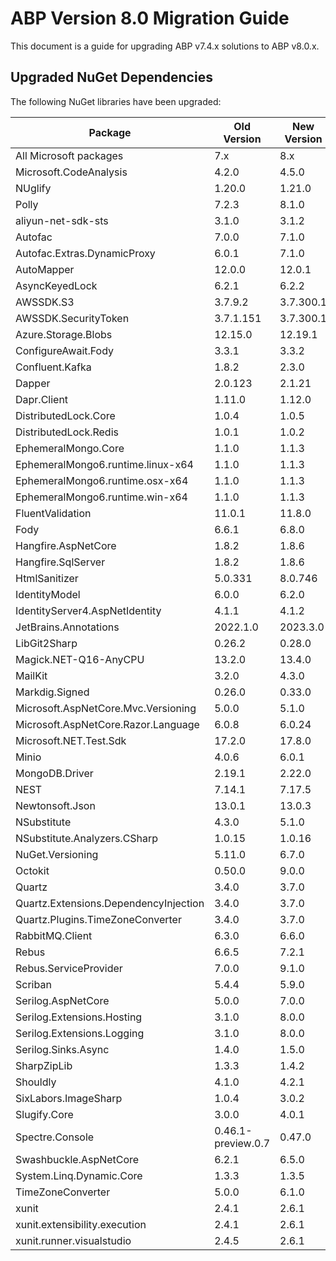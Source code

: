# ABP Version 8.0 Migration Guide

This document is a guide for upgrading ABP v7.4.x solutions to ABP v8.0.x.

## Upgraded NuGet Dependencies

The following NuGet libraries have been upgraded:

| Package             | Old Version | New Version |
| ------------------- | ----------- | ----------- |
| All Microsoft packages | 7.x       | 8.x       |
| Microsoft.CodeAnalysis | 4.2.0       | 4.5.0      |
| NUglify | 1.20.0       | 1.21.0       |
| Polly | 7.2.3       | 8.1.0       |
| aliyun-net-sdk-sts | 3.1.0       | 3.1.2       |
| Autofac | 7.0.0       | 7.1.0       |
| Autofac.Extras.DynamicProxy | 6.0.1       | 7.1.0       |
| AutoMapper | 12.0.0       | 12.0.1       |
| AsyncKeyedLock | 6.2.1       | 6.2.2       |
| AWSSDK.S3 | 3.7.9.2       | 3.7.300.1       | 
| AWSSDK.SecurityToken | 3.7.1.151       | 3.7.300.1       |
| Azure.Storage.Blobs | 12.15.0       | 12.19.1       |
| ConfigureAwait.Fody | 3.3.1       | 3.3.2       |
| Confluent.Kafka | 1.8.2       | 2.3.0       |
| Dapper | 2.0.123       | 2.1.21       |
| Dapr.Client | 1.11.0       | 1.12.0       |
| DistributedLock.Core | 1.0.4       | 1.0.5       |
| DistributedLock.Redis | 1.0.1       | 1.0.2       |
| EphemeralMongo.Core | 1.1.0       | 1.1.3       |
| EphemeralMongo6.runtime.linux-x64 | 1.1.0       | 1.1.3       |
| EphemeralMongo6.runtime.osx-x64 | 1.1.0       | 1.1.3       |
| EphemeralMongo6.runtime.win-x64 | 1.1.0       | 1.1.3       |
| FluentValidation | 11.0.1       | 11.8.0       |
| Fody | 6.6.1       | 6.8.0       |
| Hangfire.AspNetCore | 1.8.2       | 1.8.6       |
| Hangfire.SqlServer | 1.8.2       | 1.8.6       |
| HtmlSanitizer | 5.0.331       | 8.0.746       |
| IdentityModel | 6.0.0       | 6.2.0       |
| IdentityServer4.AspNetIdentity | 4.1.1       | 4.1.2       |
| JetBrains.Annotations | 2022.1.0       | 2023.3.0       |
| LibGit2Sharp | 0.26.2       | 0.28.0       |
| Magick.NET-Q16-AnyCPU | 13.2.0       | 13.4.0       |
| MailKit | 3.2.0       | 4.3.0       |
| Markdig.Signed | 0.26.0       | 0.33.0       |
| Microsoft.AspNetCore.Mvc.Versioning | 5.0.0       | 5.1.0       |
| Microsoft.AspNetCore.Razor.Language | 6.0.8       | 6.0.24       |
| Microsoft.NET.Test.Sdk | 17.2.0       | 17.8.0       |
| Minio | 4.0.6       | 6.0.1       |
| MongoDB.Driver | 2.19.1       | 2.22.0       |
| NEST | 7.14.1       | 7.17.5       |
| Newtonsoft.Json | 13.0.1       | 13.0.3       |
| NSubstitute | 4.3.0       | 5.1.0       |
| NSubstitute.Analyzers.CSharp | 1.0.15       | 1.0.16       |
| NuGet.Versioning | 5.11.0       | 6.7.0       |
| Octokit | 0.50.0       | 9.0.0       |
| Quartz | 3.4.0       | 3.7.0       |
| Quartz.Extensions.DependencyInjection | 3.4.0       | 3.7.0       |
| Quartz.Plugins.TimeZoneConverter | 3.4.0       | 3.7.0       |
| RabbitMQ.Client | 6.3.0       | 6.6.0       |
| Rebus | 6.6.5       | 7.2.1       |
| Rebus.ServiceProvider | 7.0.0       | 9.1.0       |
| Scriban | 5.4.4       | 5.9.0       |
| Serilog.AspNetCore | 5.0.0       | 7.0.0       |
| Serilog.Extensions.Hosting | 3.1.0       | 8.0.0       |
| Serilog.Extensions.Logging | 3.1.0       | 8.0.0       |
| Serilog.Sinks.Async | 1.4.0       | 1.5.0       |
| SharpZipLib | 1.3.3       | 1.4.2       |
| Shouldly | 4.1.0       | 4.2.1       |
| SixLabors.ImageSharp | 1.0.4       | 3.0.2       |
| Slugify.Core | 3.0.0       | 4.0.1       |
| Spectre.Console | 0.46.1-preview.0.7       | 0.47.0       |
| Swashbuckle.AspNetCore | 6.2.1       | 6.5.0       |
| System.Linq.Dynamic.Core | 1.3.3       | 1.3.5       |
| TimeZoneConverter | 5.0.0       | 6.1.0       |
| xunit | 2.4.1       | 2.6.1       |
| xunit.extensibility.execution | 2.4.1       | 2.6.1       |
| xunit.runner.visualstudio | 2.4.5       | 2.6.1       |

